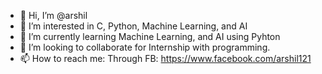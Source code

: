 - 👋 Hi, I’m @arshil
- 👀 I’m interested in C, Python, Machine Learning, and AI
- 🌱 I’m currently learning Machine Learning, and AI using Pyhton
- 💞️ I’m looking to collaborate for Internship with programming.
- 📫 How to reach me: Through FB: https://www.facebook.com/arshil121

<!---
arshil121/arshil121 is a ✨ special ✨ repository because its `README.md` (this file) appears on your GitHub profile.
You can click the Preview link to take a look at your changes.
--->
